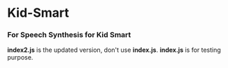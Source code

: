 # Kid-Smart
<h3>For Speech Synthesis for Kid Smart</h3>
<b>index2.js</b> is the updated version, don't use <b>index.js</b>.
<b>index.js</b> is for testing purpose.
